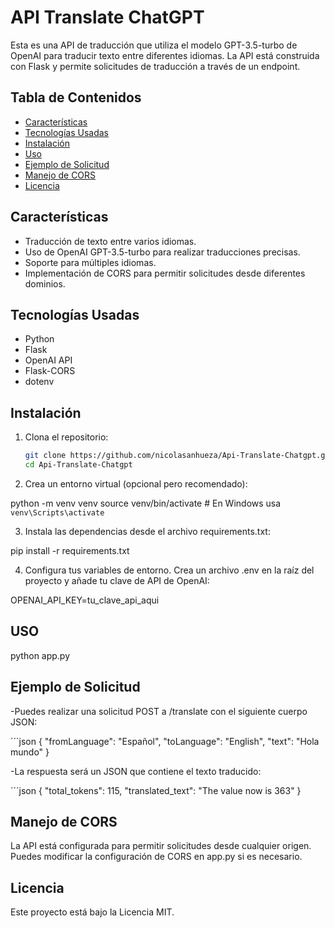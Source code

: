 # API Translate ChatGPT

Esta es una API de traducción que utiliza el modelo GPT-3.5-turbo de OpenAI para traducir texto entre diferentes idiomas. La API está construida con Flask y permite solicitudes de traducción a través de un endpoint.

## Tabla de Contenidos

- [Características](#características)
- [Tecnologías Usadas](#tecnologías-usadas)
- [Instalación](#instalación)
- [Uso](#uso)
- [Ejemplo de Solicitud](#ejemplo-de-solicitud)
- [Manejo de CORS](#manejo-de-cors)
- [Licencia](#licencia)

## Características

- Traducción de texto entre varios idiomas.
- Uso de OpenAI GPT-3.5-turbo para realizar traducciones precisas.
- Soporte para múltiples idiomas.
- Implementación de CORS para permitir solicitudes desde diferentes dominios.

## Tecnologías Usadas

- Python
- Flask
- OpenAI API
- Flask-CORS
- dotenv

## Instalación

1. Clona el repositorio:

   ```bash
   git clone https://github.com/nicolasanhueza/Api-Translate-Chatgpt.git
   cd Api-Translate-Chatgpt

2. Crea un entorno virtual (opcional pero recomendado):

  python -m venv venv
  source venv/bin/activate  # En Windows usa `venv\Scripts\activate`

3. Instala las dependencias desde el archivo requirements.txt:

  pip install -r requirements.txt

4. Configura tus variables de entorno. Crea un archivo .env en la raíz del proyecto y añade tu clave de API de OpenAI:

  OPENAI_API_KEY=tu_clave_api_aqui

## USO

python app.py

## Ejemplo de Solicitud

-Puedes realizar una solicitud POST a /translate con el siguiente cuerpo JSON:

  ´´´json
  {
    "fromLanguage": "Español",
    "toLanguage": "English",
    "text": "Hola mundo"
  }

-La respuesta será un JSON que contiene el texto traducido:

  ´´´json
  {
    "total_tokens": 115,
    "translated_text": "The value now is 363"
  }

## Manejo de CORS

La API está configurada para permitir solicitudes desde cualquier origen. Puedes modificar la configuración de CORS en app.py si es necesario.

## Licencia

Este proyecto está bajo la Licencia MIT.
